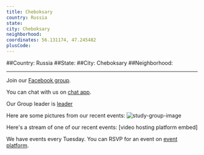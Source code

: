 ```yaml
---
title: Cheboksary
country: Russia
state: 
city: Cheboksary
neighborhood: 
coordinates: 56.131174, 47.245482
plusCode:
---
```


##Country: Russia
##State: 
##City: Cheboksary
##Neighborhood: 
*****
Join our [Facebook group](https://www.facebook.com/groups/free.code.camp.cheboksary).

You can chat with us on [chat app]().

Our Group leader is [leader]()

Here are some pictures from our recent events:
![study-group-image]()

Here's a stream of one of our recent events:
[video hosting platform embed]

We have events every Tuesday. You can RSVP for an event on [event platform]().
